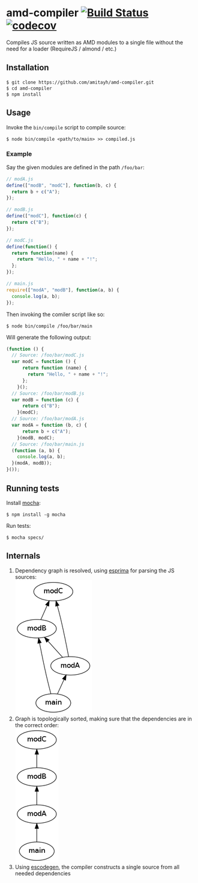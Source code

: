 # amd-compiler [![Build Status](https://travis-ci.org/amitayh/amd-compiler.svg?branch=master)](https://travis-ci.org/amitayh/amd-compiler) [![codecov](https://codecov.io/gh/amitayh/amd-compiler/branch/master/graph/badge.svg)](https://codecov.io/gh/amitayh/amd-compiler)

Compiles JS source written as AMD modules to a single file without the need for a loader (RequireJS / almond / etc.)

## Installation

```
$ git clone https://github.com/amitayh/amd-compiler.git
$ cd amd-compiler
$ npm install
```

## Usage

Invoke the `bin/compile` script to compile source:

```
$ node bin/compile <path/to/main> >> compiled.js
```

### Example

Say the given modules are defined in the path `/foo/bar`:


```js
// modA.js
define(["modB", "modC"], function(b, c) {
  return b + c("A");
});
```

```js
// modB.js
define(["modC"], function(c) {
  return c("B");
});
```

```js
// modC.js
define(function() {
  return function(name) {
    return "Hello, " + name + "!";
  };
});
```

```js
// main.js
require(["modA", "modB"], function(a, b) {
  console.log(a, b);
});
```

Then invoking the comiler script like so:

```
$ node bin/compile /foo/bar/main
```

Will generate the following output:

```js
(function () {
  // Source: /foo/bar/modC.js
  var modC = function () {
      return function (name) {
        return "Hello, " + name + "!";
      };
    }();
  // Source: /foo/bar/modB.js
  var modB = function (c) {
      return c("B");
    }(modC);
  // Source: /foo/bar/modA.js
  var modA = function (b, c) {
      return b + c("A");
    }(modB, modC);
  // Source: /foo/bar/main.js
  (function (a, b) {
    console.log(a, b);
  }(modA, modB));
}());
```

## Running tests

Install [mocha](http://visionmedia.github.io/mocha/):

```
$ npm install -g mocha
```

Run tests:

```
$ mocha specs/
```

## Internals

1. Dependency graph is resolved, using [esprima](http://esprima.org/) for parsing the JS sources:<br>
   ![Dependency graph](doc/deps.png)
2. Graph is topologically sorted, making sure that the dependencies are in the correct order:<br>
   ![Dependencies in topological order](doc/sorted.png)
3. Using [escodegen](https://github.com/Constellation/escodegen), the compiler constructs a single source from all needed dependencies